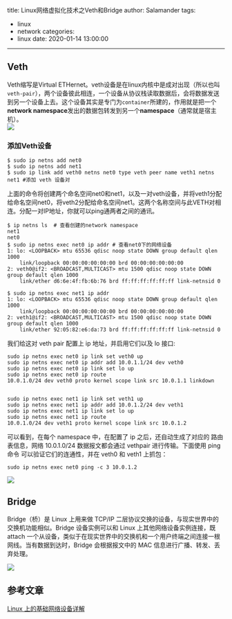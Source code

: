 title: Linux网络虚拟化技术之Veth和Bridge
author: Salamander
tags:
  - linux
  - network
categories:
  - linux
date: 2020-01-14 13:00:00
---
## Veth
Veth缩写是Virtual ETHernet。veth设备是在linux内核中是成对出现（所以也叫`veth-pair`），两个设备彼此相连，一个设备从协议栈读取数据后，会将数据发送到另一个设备上去。这个设备其实是专门为`container`所建的，作用就是把一个**network namespace**发出的数据包转发到另一个**namespace**（通常就是宿主机）。    
![](https://s2.ax1x.com/2020/01/14/lbBga9.png)  

<!-- more -->


### 添加Veth设备
```
$ sudo ip netns add net0
$ sudo ip netns add net1
$ sudo ip link add veth0 netns net0 type veth peer name veth1 netns net1 #添加 veth 设备对
```
上面的命令将创建两个命名空间net0和net1，以及一对veth设备，并将veth1分配给命名空间net0，将veth2分配给命名空间net1。这两个名称空间与此VETH对相连。分配一对IP地址，你就可以ping通两者之间的通讯。

```
$ ip netns ls  # 查看创建的network namespace
net1
net0
$ sudo ip netns exec net0 ip addr # 查看net0下的网络设备
1: lo: <LOOPBACK> mtu 65536 qdisc noop state DOWN group default qlen 1000
    link/loopback 00:00:00:00:00:00 brd 00:00:00:00:00:00
2: veth0@if2: <BROADCAST,MULTICAST> mtu 1500 qdisc noop state DOWN group default qlen 1000
    link/ether d6:6e:4f:fb:6b:76 brd ff:ff:ff:ff:ff:ff link-netnsid 0

$ sudo ip netns exec net1 ip addr
1: lo: <LOOPBACK> mtu 65536 qdisc noop state DOWN group default qlen 1000
    link/loopback 00:00:00:00:00:00 brd 00:00:00:00:00:00
2: veth1@if2: <BROADCAST,MULTICAST> mtu 1500 qdisc noop state DOWN group default qlen 1000
    link/ether 92:05:82:e6:da:73 brd ff:ff:ff:ff:ff:ff link-netnsid 0
```
我们给这对 veth pair 配置上 ip 地址，并启用它们以及 lo 接口:
```
sudo ip netns exec net0 ip link set veth0 up
sudo ip netns exec net0 ip addr add 10.0.1.1/24 dev veth0
sudo ip netns exec net0 ip link set lo up
sudo ip netns exec net0 ip route
10.0.1.0/24 dev veth0 proto kernel scope link src 10.0.1.1 linkdown 


sudo ip netns exec net1 ip link set veth1 up
sudo ip netns exec net1 ip addr add 10.0.1.2/24 dev veth1
sudo ip netns exec net1 ip link set lo up
sudo ip netns exec net1 ip route
10.0.1.0/24 dev veth1 proto kernel scope link src 10.0.1.2
```
可以看到，在每个 namespace 中，在配置了 ip 之后，还自动生成了对应的
路由表信息，网络 10.0.1.0/24 数据报文都会通过 vethpair 进行传输。下面使用 ping 命令 可以验证它们的连通性，并在 veth0 和 veth1 上抓包：
```
sudo ip netns exec net0 ping -c 3 10.0.1.2
```
![](https://s2.ax1x.com/2020/01/14/lb4nOA.png)


## Bridge
Bridge（桥）是 Linux 上用来做 TCP/IP 二层协议交换的设备，与现实世界中的交换机功能相似。Bridge 设备实例可以和 Linux 上其他网络设备实例连接，既 attach 一个从设备，类似于在现实世界中的交换机和一个用户终端之间连接一根网线。当有数据到达时，Bridge 会根据报文中的 MAC 信息进行广播、转发、丢弃处理。

![](https://s2.ax1x.com/2020/01/14/lb48fS.png)









## 参考文章
[Linux 上的基础网络设备详解](https://www.ibm.com/developerworks/cn/linux/1310_xiawc_networkdevice/index.html)